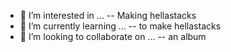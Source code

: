 - 👀 I’m interested in ...
-- Making hellastacks
- 🌱 I’m currently learning ...
-- to make hellastacks
- 💞️ I’m looking to collaborate on ...
-- an album
